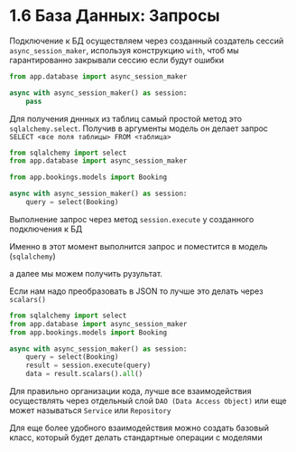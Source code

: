# 1.6 База Данных: Запросы

Подключение к БД осуществляем через созданный создатель сессий `async_session_maker`,
используя конструкцию `with`, чтоб мы гарантированно закрывали сессию если будут ошибки

```python
from app.database import async_session_maker

async with async_session_maker() as session:
    pass
```

Для получения дннных из таблиц самый простой метод это `sqlalchemy.select`.
Получив в аргументы модель он делает запрос `SELECT <все поля таблицы> FROM <таблица>`

```python
from sqlalchemy import select
from app.database import async_session_maker

from app.bookings.models import Booking

async with async_session_maker() as session:
    query = select(Booking)
```

Выполнение запрос через метод `session.execute` у созданного подключения к БД

Именно в этот момент выполнится запрос и поместится в модель (`sqlalchemy`)

а далее мы можем получить рузультат.

Если нам надо преобразовать в JSON то лучше это делать через `scalars()`

```python
from sqlalchemy import select
from app.database import async_session_maker
from app.bookings.models import Booking

async with async_session_maker() as session:
    query = select(Booking)
    result = session.execute(query)
    data = result.scalars().all()
```

Для правильно организации кода, лучше все взаимодействия осуществлять через отдельный слой
`DAO (Data Access Object)` или еще может называться `Service` или `Repository`

Для еще более удобного взаимодействия можно создать базовый класс,
который будет делать стандартные операции с моделями